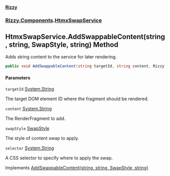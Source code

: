 #### [Rizzy](index 'index')
### [Rizzy.Components](Rizzy.Components 'Rizzy.Components').[HtmxSwapService](Rizzy.Components.HtmxSwapService 'Rizzy.Components.HtmxSwapService')

## HtmxSwapService.AddSwappableContent(string, string, SwapStyle, string) Method

Adds string content to the service for later rendering.

```csharp
public void AddSwappableContent(string targetId, string content, Rizzy.SwapStyle swapStyle=Rizzy.SwapStyle.outerHTML, string? selector=null);
```
#### Parameters

<a name='Rizzy.Components.HtmxSwapService.AddSwappableContent(string,string,Rizzy.SwapStyle,string).targetId'></a>

`targetId` [System.String](https://docs.microsoft.com/en-us/dotnet/api/System.String 'System.String')

The target DOM element ID where the fragment should be rendered.

<a name='Rizzy.Components.HtmxSwapService.AddSwappableContent(string,string,Rizzy.SwapStyle,string).content'></a>

`content` [System.String](https://docs.microsoft.com/en-us/dotnet/api/System.String 'System.String')

The RenderFragment to add.

<a name='Rizzy.Components.HtmxSwapService.AddSwappableContent(string,string,Rizzy.SwapStyle,string).swapStyle'></a>

`swapStyle` [SwapStyle](Rizzy.SwapStyle 'Rizzy.SwapStyle')

The style of content swap to apply.

<a name='Rizzy.Components.HtmxSwapService.AddSwappableContent(string,string,Rizzy.SwapStyle,string).selector'></a>

`selector` [System.String](https://docs.microsoft.com/en-us/dotnet/api/System.String 'System.String')

A CSS selector to specify where to apply the swap.

Implements [AddSwappableContent(string, string, SwapStyle, string)](Rizzy.Components.IHtmxSwapService.AddSwappableContent(string,string,Rizzy.SwapStyle,string) 'Rizzy.Components.IHtmxSwapService.AddSwappableContent(string, string, Rizzy.SwapStyle, string)')